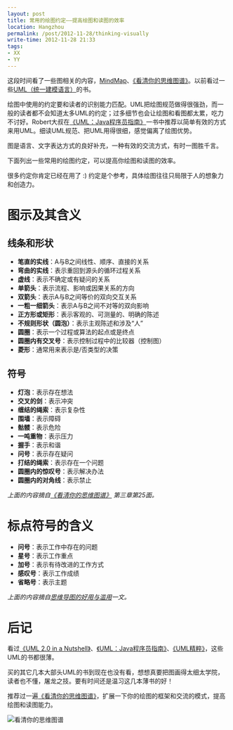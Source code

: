 ```yaml
---
layout: post
title: 常用的绘图约定——提高绘图和读图的效率
location: Hangzhou
permalink: /post/2012-11-28/thinking-visually
write-time: 2012-11-28 21:33
tags:
- XX
- YY
---
```


这段时间看了一些图相关的内容，[MindMap](http://baike.baidu.com/view/30054.htm "MindMap")、[《看清你的思维图谱》](http://book.douban.com/subject/1061710/ "《看清你的思维图谱》")。以前看过一些[UML（统一建模语言）](http://baike.baidu.com/view/23396.htm "UML（统一建模语言）")的书。

绘图中使用的约定要和读者的识别能力匹配。UML把绘图规范做得很强劲，而一般的读者都不会知道太多UML的约定；过多细节也会让绘图和看图都太累，吃力不讨好。Robert大叔在[《UML：Java程序员指南》](http://book.douban.com/subject/1180717/ "《UML：Java程序员指南》")一书中推荐以简单有效的方式来用UML。细读UML规范、把UML用得很细，感觉偏离了绘图优势。

图是语言、文字表达方式的良好补充，一种有效的交流方式，有时一图胜千言。

下面列出一些常用的绘图约定，可以提高你绘图和读图的效率。  

很多约定你肯定已经在用了 :) 约定是个参考，具体绘图往往只局限于人的想象力和创造力。

图示及其含义
=============================

线条和形状
-----------------------

* **笔直的实线**：A与B之间线性、顺序、直接的关系
* **弯曲的实线**：表示重回到源头的循环过程关系
* **虚线**：表示不确定或有疑问的关系
* **单箭头**：表示流程、影响或因果关系的方向
* **双箭头**：表示A与B之间等价的双向交互关系
* **一粗一细箭头**：表示A与B之间不对等的双向影响
* **正方形或矩形**：表示客观的、可测量的、明确的陈述
* **不规则形状（圆泡）**：表示主观陈述和涉及“人”
* **圆圈**：表示一个过程或算法的起点或是终点
* **圆圈内有交叉号**：表示控制过程中的比较器（控制图）
* **菱形**：通常用来表示是/否类型的决策

符号
-------------------

- **灯泡**：表示存在想法
- **交叉的剑**：表示冲突
- **缠结的绳索**：表示复杂性
- **围墙**：表示障碍
- **骷髅**：表示危险
- **一吨重物**：表示压力
- **握手**：表示和谐
- **问号**：表示存在疑问
- **打结的绳索**：表示存在一个问题
- **圆圈内的惊叹号**：表示解决办法
- **圆圈内的对角线**：表示禁止

*上面的内容摘自[《看清你的思维图谱》](http://book.douban.com/subject/1061710/ "《看清你的思维图谱》") 第三章第25面。*

标点符号的含义
=============================

* **问号**：表示工作中存在的问题
* **星号**：表示工作重点
* **加号**：表示有待改进的工作方式
* **感叹号**：表示工作成绩
* **省略号**：表示主题

*上面的内容摘自[思维导图的好用与滥用](http://www.mindmap.com.cn/thread-33003-1-1.html "思维导图的好用与滥用")一文。*

后记
=============================

看过[《UML 2.0 in a Nutshell》](http://book.douban.com/subject/1855895/ "《UML 2.0 in a Nutshell》")、[《UML：Java程序员指南》](http://book.douban.com/subject/1180717/ "《UML：Java程序员指南》")、[《UML精粹》](http://book.douban.com/subject/1754490/ "《UML精粹》")，这些UML的书都很薄。

买的其它几本大部头UML的书到现在也没有看，想想真要把图画得太细太学院，读者也不懂，屠龙之技。要有时间还是温习这几本薄书的好！

推荐过一遍[《看清你的思维图谱》](http://book.douban.com/subject/1061710/ "《看清你的思维图谱》")，扩展一下你的绘图的框架和交流的模式，提高绘图和读图能力。

![看清你的思维图谱](http://m2.img.libdd.com/farm4/2012/1128/21/ECF33DF23A9AE553A1926658B4DFADE551BF0EF702CE5_423_539.JPEG "看清你的思维图谱")